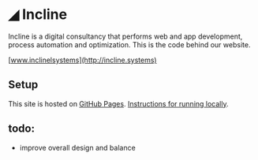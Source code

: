 # ◢ Incline

Incline is a digital consultancy that performs web and app development, process automation and optimization.
This is the code behind our website.

[www.inclinelsystems](http://incline.systems)

## Setup

This site is hosted on [GitHub Pages](https://pages.github.com/).
[Instructions for running locally](https://help.github.com/articles/setting-up-your-github-pages-site-locally-with-jekyll/).

## todo:
* improve overall design and balance
